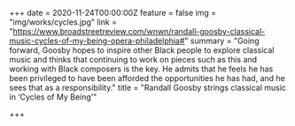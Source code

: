 +++
date = 2020-11-24T00:00:00Z
feature = false
img = "img/works/cycles.jpg"
link = "https://www.broadstreetreview.com/wnwn/randall-goosby-classical-music-cycles-of-my-being-opera-philadelphia#"
summary = "Going forward, Goosby hopes to inspire other Black people to explore classical music and thinks that continuing to work on pieces such as this and working with Black composers is the key. He admits that he feels he has been privileged to have been afforded the opportunities he has had, and he sees that as a responsibility."
title = "Randall Goosby strings classical music in ‘Cycles of My Being’"

+++
